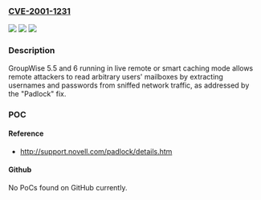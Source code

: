 ### [CVE-2001-1231](https://cve.mitre.org/cgi-bin/cvename.cgi?name=CVE-2001-1231)
![](https://img.shields.io/static/v1?label=Product&message=n%2Fa&color=blue)
![](https://img.shields.io/static/v1?label=Version&message=n%2Fa&color=blue)
![](https://img.shields.io/static/v1?label=Vulnerability&message=n%2Fa&color=brighgreen)

### Description

GroupWise 5.5 and 6 running in live remote or smart caching mode allows remote attackers to read arbitrary users' mailboxes by extracting usernames and passwords from sniffed network traffic, as addressed by the "Padlock" fix.

### POC

#### Reference
- http://support.novell.com/padlock/details.htm

#### Github
No PoCs found on GitHub currently.

